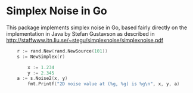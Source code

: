 Simplex Noise in Go
===================

This package implements simplex noise in Go, based fairly directly on
the implementation in Java by Stefan Gustavson as described in
http://staffwww.itn.liu.se/~stegu/simplexnoise/simplexnoise.pdf

``` Go
	r := rand.New(rand.NewSource(101))
	s := NewSimplex(r)

        x := 1.234
        y := 2.345
	a := s.Noise2(x, y)
        fmt.Printf("2D noise value at (%g, %g) is %g\n", x, y, a)
```


